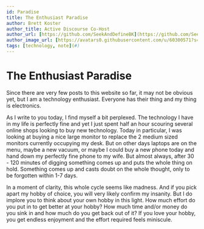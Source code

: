 ```yaml
---
id: Paradise
title: The Enthusiast Paradise
author: Brett Koster
author_title: Active Discourse Co-Host
author_url: [https://github.com/SeekAndDefineBK](https://github.com/SeekAndDefineBK)
author_image_url: [https://avatars0.githubusercontent.com/u/60300571?s=460&v=4](https://avatars0.githubusercontent.com/u/60300571?s=460&v=4)
tags: [technology, note](#)
---
```


# The Enthusiast Paradise

Since there are very few posts to this website so far, it may not be obvious yet, but I am a technology enthusiast. Everyone has their thing and my thing is electronics. 

As I write to you today, I find myself a bit perplexed. The technology I have in my life is perfectly fine and yet I just spent half an hour scouring several online shops looking to buy new technology. Today in particular, I was looking at buying a nice large monitor to replace the 2 medium sized monitors currently occupying my desk. But on other days laptops are on the menu, maybe a new vacuum, or maybe I could buy a new phone today and hand down my perfectly fine phone to my wife. But almost always, after 30 - 120 minutes of digging something comes up and puts the whole thing on hold. Something comes up and casts doubt on the whole thought, only to be forgotten within 1-7 days. 

In a moment of clarity, this whole cycle seems like madness. And if you pick apart my hobby of choice, you will very likely confirm my insanity. But I do implore you to think about your own hobby in this light. How much effort do you put in to get better at your hobby? How much time and/or money do you sink in and how much do you get back out of it? If you love your hobby, you get endless enjoyment and the effort required feels miniscule. 

